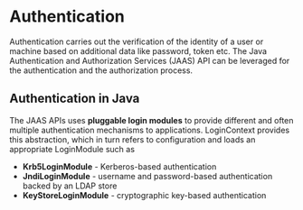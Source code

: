 # Authentication
Authentication carries out the verification of the identity of a user or machine based on additional data like password, token etc. The Java Authentication and Authorization Services (JAAS) API can be leveraged for the authentication and the authorization process.

##  Authentication in Java

The JAAS APIs uses **pluggable login modules** to provide different and often multiple authentication mechanisms to applications. LoginContext provides this abstraction, which in turn refers to configuration and loads an appropriate LoginModule such as

- **Krb5LoginModule** - Kerberos-based authentication
- **JndiLoginModule** - username and password-based authentication backed by an LDAP store
- **KeyStoreLoginModule** - cryptographic key-based authentication
